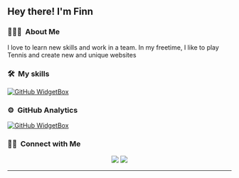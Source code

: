 
<h2>Hey there! I'm Finn</h2>

<!-- ## 👋 &nbsp;Hey there! I'm Aditya -->

### 👨🏻‍💻 &nbsp;About Me

I love to learn new skills and work in a team.
In my freetime, I like to play Tennis and create new and unique websites

### 🛠 &nbsp;My skills

[![GitHub WidgetBox](https://github-widgetbox.vercel.app/api/skills?names=js,html,css,ts)](https://github.com/Jurredr/github-widgetbox)

### ⚙️ &nbsp;GitHub Analytics

[![GitHub WidgetBox](https://github-widgetbox.vercel.app/api/profile?username=ZetaxFTW&data=followers,repositories,stars,commits)](https://github.com/ZetaxFTW/github-widgetbox)

### 🤝🏻 &nbsp;Connect with Me

<p align="center">
<a href="https://finnfinity.com"><img src="https://img.shields.io/badge/-zetax.dev-3423A6?style=flat&logo=Google-Chrome&logoColor=white"/></a></a>
<a href="mailto:ernzerhofffinn@icloud.com"><img src="https://img.shields.io/badge/-ernzerhofffinn@icloud.com-D14836?style=flat&logo=Gmail&logoColor=white"/></a>
</p>

-----
